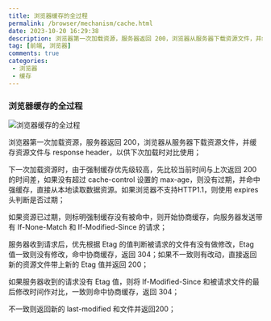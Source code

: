 ```yaml
---
title: 浏览器缓存的全过程
permalink: /browser/mechanism/cache.html
date: 2023-10-20 16:29:38
description: 浏览器第一次加载资源，服务器返回 200，浏览器从服务器下载资源文件，并缓存资源文件与 response header，以供下次加载时对比使用
tag: [前端, 浏览器]
comments: true
categories: 
 - 浏览器
 - 缓存
---
```


### 浏览器缓存的全过程

![浏览器缓存的全过程](https://pic.imgdb.cn/item/65323b8ec458853aef72a6ad.png)

浏览器第一次加载资源，服务器返回 200，浏览器从服务器下载资源文件，并缓存资源文件与 response header，以供下次加载时对比使用；

下一次加载资源时，由于强制缓存优先级较高，先比较当前时间与上次返回 200 的时间差，如果没有超过 cache-control 设置的 max-age，则没有过期，并命中强缓存，直接从本地读取数据资源。如果浏览器不支持HTTP1.1，则使用 expires 头判断是否过期；

如果资源已过期，则标明强制缓存没有被命中，则开始协商缓存，向服务器发送带有 If-None-Match 和 If-Modified-Since 的请求；

服务器收到请求后，优先根据 Etag 的值判断被请求的文件有没有做修改，Etag 值一致则没有修改，命中协商缓存，返回 304；如果不一致则有改动，直接返回新的资源文件带上新的 Etag 值并返回 200；

如果服务器收到的请求没有 Etag 值，则将 If-Modified-Since 和被请求文件的最后修改时间作对比，一致则命中协商缓存，返回 304；

不一致则返回新的 last-modified 和文件并返回200；
